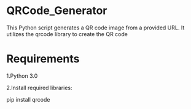 # QRCode_Generator
This Python script generates a QR code image from a provided URL. It utilizes the qrcode library to create the QR code 
# Requirements

1.Python 3.0

2.Install required libraries:
 
  pip install qrcode
